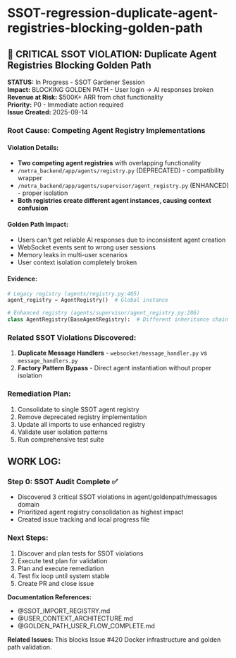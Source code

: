# SSOT-regression-duplicate-agent-registries-blocking-golden-path

## 🚨 CRITICAL SSOT VIOLATION: Duplicate Agent Registries Blocking Golden Path

**STATUS:** In Progress - SSOT Gardener Session  
**Impact:** BLOCKING GOLDEN PATH - User login → AI responses broken  
**Revenue at Risk:** $500K+ ARR from chat functionality  
**Priority:** P0 - Immediate action required  
**Issue Created:** 2025-09-14  

### Root Cause: Competing Agent Registry Implementations

#### Violation Details:
- **Two competing agent registries** with overlapping functionality
- `/netra_backend/app/agents/registry.py` (DEPRECATED) - compatibility wrapper
- `/netra_backend/app/agents/supervisor/agent_registry.py` (ENHANCED) - proper isolation
- **Both registries create different agent instances, causing context confusion**

#### Golden Path Impact:
- Users can't get reliable AI responses due to inconsistent agent creation
- WebSocket events sent to wrong user sessions  
- Memory leaks in multi-user scenarios
- User context isolation completely broken

#### Evidence:
```python
# Legacy registry (agents/registry.py:405)
agent_registry = AgentRegistry()  # Global instance

# Enhanced registry (agents/supervisor/agent_registry.py:286)  
class AgentRegistry(BaseAgentRegistry):  # Different inheritance chain
```

### Related SSOT Violations Discovered:
1. **Duplicate Message Handlers** - `websocket/message_handler.py` vs `message_handlers.py`
2. **Factory Pattern Bypass** - Direct agent instantiation without proper isolation

### Remediation Plan:
1. Consolidate to single SSOT agent registry
2. Remove deprecated registry implementation  
3. Update all imports to use enhanced registry
4. Validate user isolation patterns
5. Run comprehensive test suite

## WORK LOG:

### Step 0: SSOT Audit Complete ✅
- Discovered 3 critical SSOT violations in agent/goldenpath/messages domain
- Prioritized agent registry consolidation as highest impact
- Created issue tracking and local progress file

### Next Steps:
1. Discover and plan tests for SSOT violations
2. Execute test plan for validation
3. Plan and execute remediation
4. Test fix loop until system stable
5. Create PR and close issue

**Documentation References:** 
- @SSOT_IMPORT_REGISTRY.md 
- @USER_CONTEXT_ARCHITECTURE.md
- @GOLDEN_PATH_USER_FLOW_COMPLETE.md

**Related Issues:** This blocks Issue #420 Docker infrastructure and golden path validation.
